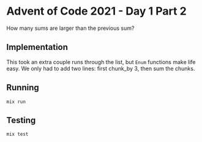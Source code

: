 # Advent of Code 2021 - Day 1 Part 2

How many sums are larger than the previous sum?

## Implementation

This took an extra couple runs through the list, but `Enum` functions make life
easy. We only had to add two lines: first chunk_by 3, then sum the chunks.

## Running

`mix run`

## Testing

`mix test`
